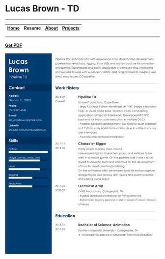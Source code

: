 # Lucas Brown - TD

---

| [Home](index.md) | Resume | [About](about.md) | [Projects](projects.md) |
| --- | --- | --- | --- |

---

#### <a href="files/Resume-LucasBrown.pdf" target="_blank">Get PDF</a>

![Resume](images/Resume-LucasBrown.jpg)
